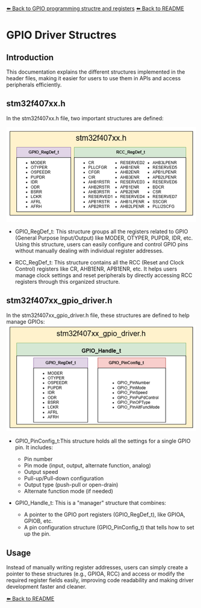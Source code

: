 [⬅️ Back to GPIO programming structre and registers](./GPIO%20programming%20structre%20and%20registers.md)
[⬅️ Back to README](../README.md)

# GPIO Driver Structres

## Introduction
This documentation explains the different structures implemented in the header files, making it easier for users to use them in APIs and access peripherals efficiently.

## stm32f407xx.h
In the stm32f407xx.h file, two important structures are defined:

![stm32f407xx.h Structures](../assets/MCU_specific_header_Structures.png)

- GPIO_RegDef_t: This structure groups all the registers related to GPIO (General Purpose Input/Output) like MODER, OTYPER, PUPDR, IDR, etc.
Using this structure, users can easily configure and control GPIO pins without manually dealing with individual register addresses.

- RCC_RegDef_t: This structure contains all the RCC (Reset and Clock Control) registers like CR, AHB1ENR, APB1ENR, etc.
It helps users manage clock settings and reset peripherals by directly accessing RCC registers through this organized structure.

## stm32f407xx_gpio_driver.h
In the stm32f407xx_gpio_driver.h file, these structures are defined to help manage GPIOs:
![stm32f407xx_gpio_driver.h Structures](../assets/GPIO_Driver_header_Strcutures.png)

- GPIO_PinConfig_t:This structure holds all the settings for a single GPIO pin. It includes:
    - Pin number
    - Pin mode (input, output, alternate function, analog)
    - Output speed
    - Pull-up/Pull-down configuration
    - Output type (push-pull or open-drain)
    - Alternate function mode (if needed)

- GPIO_Handle_t: This is a "manager" structure that combines:
    - A pointer to the GPIO port registers (GPIO_RegDef_t), like GPIOA, GPIOB, etc.
    - A pin configuration structure (GPIO_PinConfig_t) that tells how to set up the pin.

## Usage
Instead of manually writing register addresses, users can simply create a pointer to these structures (e.g., GPIOA, RCC) and access or modify the required register fields easily, improving code readability and making driver development faster and cleaner.


[⬅️ Back to README](../README.md)
